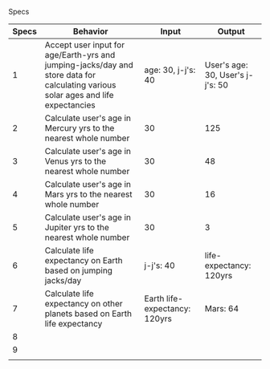 Specs

|  Specs | Behavior | Input | Output |
|---|---|---|---|
| 1 | Accept user input for age/Earth-yrs and jumping-jacks/day and store data for calculating various solar ages and life expectancies | age: 30, j-j's: 40 | User's age: 30, User's j-j's: 50 |
| 2 | Calculate user's age in Mercury yrs to the nearest whole number | 30 | 125 |
| 3 | Calculate user's age in Venus yrs to the nearest whole number | 30 | 48 |
| 4 | Calculate user's age in Mars yrs to the nearest whole number | 30 | 16 |
| 5 | Calculate user's age in Jupiter yrs to the nearest whole number | 30 | 3 |
| 6 | Calculate life expectancy on Earth based on jumping jacks/day | j-j's: 40  | life-expectancy: 120yrs |
| 7 | Calculate life expectancy on other planets based on Earth life expectancy | Earth life-expectancy: 120yrs | Mars: 64 |
| 8 |   |   |   |
| 9 |   |   |   |
|   |   |   |   |